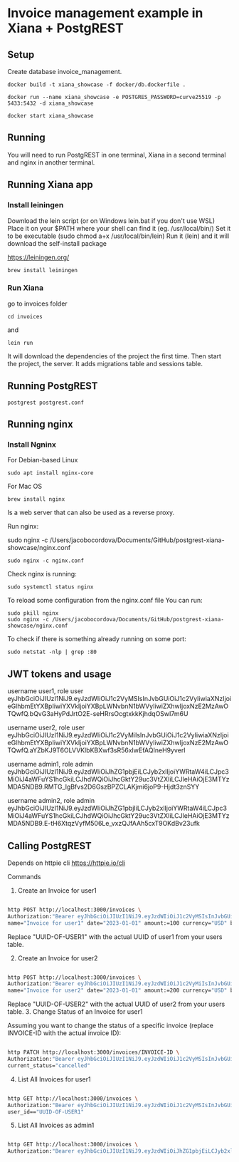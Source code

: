 # Invoice management example in Xiana + PostgREST

## Setup

Create database invoice_management.

`docker build -t xiana_showcase -f docker/db.dockerfile .`

`docker run --name xiana_showcase -e POSTGRES_PASSWORD=curve25519 -p 5433:5432 -d xiana_showcase`

`docker start xiana_showcase`

<!-- Create user invoicer with password invoicer. -->
<!-- Grant access to invoicer to invoice_management -->

<!-- Run file db.sql in order to set up the database. -->

## Running

You will need to run PostgREST in one terminal, Xiana in a second terminal and nginx in another terminal.

## Running Xiana app

### Install leiningen

Download the lein script (or on Windows lein.bat if you don't use WSL)
Place it on your $PATH where your shell can find it (eg. /usr/local/bin/)
Set it to be executable (sudo chmod a+x /usr/local/bin/lein)
Run it (lein) and it will download the self-install package

https://leiningen.org/

`brew install leiningen`

### Run Xiana

go to invoices folder

`cd invoices`

and
 
`lein run`

It will download the dependencies of the project the first time. Then
start the project, the server. It adds migrations table and sessions
table.

## Running PostgREST

`postgrest postgrest.conf`

## Running nginx

### Install Ngninx

For Debian-based Linux

```
sudo apt install nginx-core
```

For Mac OS

```
brew install nginx
```

Is a web server that can also be used as a reverse proxy.

Run nginx:

sudo nginx -c /Users/jacobocordova/Documents/GitHub/postgrest-xiana-showcase/nginx.conf

`sudo nginx -c nginx.conf`

Check nginx is running:

`sudo systemctl status nginx`

To reload some configuration from the nginx.conf file  You can run:

```
sudo pkill nginx
sudo nginx -c /Users/jacobocordova/Documents/GitHub/postgrest-xiana-showcase/nginx.conf
```

To check if there is something already running on some port:

```
sudo netstat -nlp | grep :80
```

## JWT tokens and usage


username user1, role user
eyJhbGciOiJIUzI1NiJ9.eyJzdWIiOiJ1c2VyMSIsInJvbGUiOiJ1c2VyIiwiaXNzIjoieGlhbmEtYXBpIiwiYXVkIjoiYXBpLWNvbnN1bWVyIiwiZXhwIjoxNzE2MzAwOTQwfQ.bQvG3aHyPdJrtO2E-seHRrsOcgtxkkKjhdqOSwI7m6U

username user2, role user
eyJhbGciOiJIUzI1NiJ9.eyJzdWIiOiJ1c2VyMiIsInJvbGUiOiJ1c2VyIiwiaXNzIjoieGlhbmEtYXBpIiwiYXVkIjoiYXBpLWNvbnN1bWVyIiwiZXhwIjoxNzE2MzAwOTQwfQ.aYZbKJ9T6OLVVKlbKBXwf3sR56xlwEfAQIneH9yverI

username admin1, role admin
eyJhbGciOiJIUzI1NiJ9.eyJzdWIiOiJhZG1pbjEiLCJyb2xlIjoiYWRtaW4iLCJpc3MiOiJ4aWFuYS1hcGkiLCJhdWQiOiJhcGktY29uc3VtZXIiLCJleHAiOjE3MTYzMDA5NDB9.RMTG_lgBfvs2D6GszBPZCLAKjmi6joP9-Hjdt3znSYY

username admin2, role admin
eyJhbGciOiJIUzI1NiJ9.eyJzdWIiOiJhZG1pbjIiLCJyb2xlIjoiYWRtaW4iLCJpc3MiOiJ4aWFuYS1hcGkiLCJhdWQiOiJhcGktY29uc3VtZXIiLCJleHAiOjE3MTYzMDA5NDB9.E-tH6XtqzVyfM506Le_vxzQJfAAh5cxT9OKdBv23ufk

## Calling PostgREST

Depends on httpie cli https://httpie.io/cli

Commands

1. Create an Invoice for user1

```sh

http POST http://localhost:3000/invoices \
Authorization:"Bearer eyJhbGciOiJIUzI1NiJ9.eyJzdWIiOiJ1c2VyMSIsInJvbGUiOiJ1c2VyIiwiaXNzIjoieGlhbmEtYXBpIiwiYXVkIjoiYXBpLWNvbnN1bWVyIiwiZXhwIjoxNzE2MzAwOTQwfQ.bQvG3aHyPdJrtO2E-seHRrsOcgtxkkKjhdqOSwI7m6U" \
name="Invoice for user1" date="2023-01-01" amount:=100 currency="USD" bank_details="Bank ABC, Account 123" attached_file="invoice1.pdf" user_id="UUID-OF-USER1" current_status="created"
```

Replace "UUID-OF-USER1" with the actual UUID of user1 from your users table.

2. Create an Invoice for user2

```sh

http POST http://localhost:3000/invoices \
Authorization:"Bearer eyJhbGciOiJIUzI1NiJ9.eyJzdWIiOiJ1c2VyMiIsInJvbGUiOiJ1c2VyIiwiaXNzIjoieGlhbmEtYXBpIiwiYXVkIjoiYXBpLWNvbnN1bWVyIiwiZXhwIjoxNzE2MzAwOTQwfQ.aYZbKJ9T6OLVVKlbKBXwf3sR56xlwEfAQIneH9yverI" \
name="Invoice for user2" date="2023-01-01" amount:=200 currency="USD" bank_details="Bank XYZ, Account 456" attached_file="invoice2.pdf" user_id="UUID-OF-USER2" current_status="created"
```

Replace "UUID-OF-USER2" with the actual UUID of user2 from your users table.
3. Change Status of an Invoice for user1

Assuming you want to change the status of a specific invoice (replace INVOICE-ID with the actual invoice ID):

```sh

http PATCH http://localhost:3000/invoices/INVOICE-ID \
Authorization:"Bearer eyJhbGciOiJIUzI1NiJ9.eyJzdWIiOiJ1c2VyMSIsInJvbGUiOiJ1c2VyIiwiaXNzIjoieGlhbmEtYXBpIiwiYXVkIjoiYXBpLWNvbnN1bWVyIiwiZXhwIjoxNzE2MzAwOTQwfQ.bQvG3aHyPdJrtO2E-seHRrsOcgtxkkKjhdqOSwI7m6U" \
current_status="cancelled"
```

4. List All Invoices for user1

```sh

http GET http://localhost:3000/invoices \
Authorization:"Bearer eyJhbGciOiJIUzI1NiJ9.eyJzdWIiOiJ1c2VyMSIsInJvbGUiOiJ1c2VyIiwiaXNzIjoieGlhbmEtYXBpIiwiYXVkIjoiYXBpLWNvbnN1bWVyIiwiZXhwIjoxNzE2MzAwOTQwfQ.bQvG3aHyPdJrtO2E-seHRrsOcgtxkkKjhdqOSwI7m6U" \
user_id=="UUID-OF-USER1"
```

5. List All Invoices as admin1

```sh

http GET http://localhost:3000/invoices \
Authorization:"Bearer eyJhbGciOiJIUzI1NiJ9.eyJzdWIiOiJhZG1pbjEiLCJyb2xlIjoiYWRtaW4iLCJpc3MiOiJ4aWFuYS1hcGkiLCJhdWQiOiJhcGktY29uc3VtZXIiLCJleHAiOjE3MTYzMDA5NDB9.RMTG_lgBfvs2D6GszBPZCLAKjmi6joP9-Hjdt3znSYY"
```
